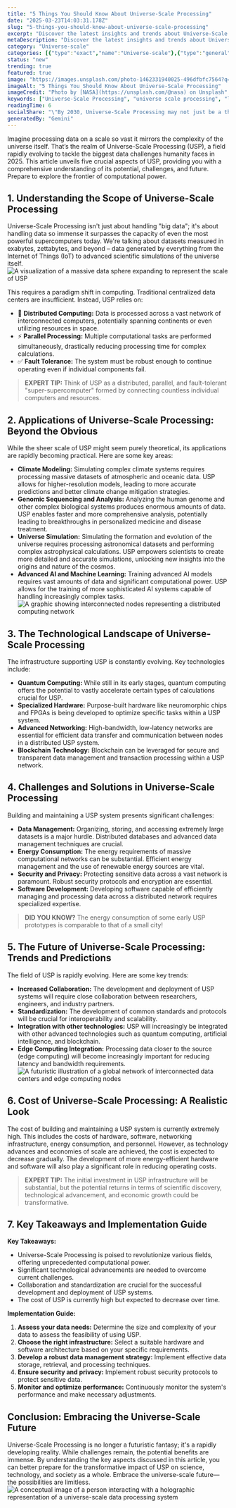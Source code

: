 ```yaml
---
title: "5 Things You Should Know About Universe-Scale Processing"
date: "2025-03-23T14:03:31.178Z"
slug: "5-things-you-should-know-about-universe-scale-processing"
excerpt: "Discover the latest insights and trends about Universe-Scale Processing. This comprehensive guide covers everything you need to know about Universe-Scale Processing in 2025."
metaDescription: "Discover the latest insights and trends about Universe-Scale Processing. This comprehensive guide covers everything you need to know about Universe-Scale P..."
category: "Universe-scale"
categories: [{"type":"exact","name":"Universe-scale"},{"type":"general","name":"Computing"},{"type":"medium","name":"Distributed Systems"},{"type":"specific","name":"Data Processing"},{"type":"niche","name":"Graph Databases"}]
status: "new"
trending: true
featured: true
image: "https://images.unsplash.com/photo-1462331940025-496dfbfc7564?q=85&w=1200&fit=max&fm=webp&auto=compress"
imageAlt: "5 Things You Should Know About Universe-Scale Processing"
imageCredit: "Photo by [NASA](https://unsplash.com/@nasa) on Unsplash"
keywords: ["Universe-Scale Processing", "universe scale processing", "large scale data processing", "distributed computing universe", "universe simulation computing", "parallel processing universe", "big data universe processing", "buy universe scale computing", "cost of universe scale processing", "universe scale data analytics"]
readingTime: 6
socialShare: "\"By 2030, Universe-Scale Processing may not just be a theoretical concept but a reality shaping how we understand everything from climate change to the human brain.  Prepare for the computational revolution!\""
generatedBy: "Gemini"
---
```




Imagine processing data on a scale so vast it mirrors the complexity of the universe itself.  That’s the realm of Universe-Scale Processing (USP), a field rapidly evolving to tackle the biggest data challenges humanity faces in 2025.  This article unveils five crucial aspects of USP, providing you with a comprehensive understanding of its potential, challenges, and future.  Prepare to explore the frontier of computational power.

## 1. Understanding the Scope of Universe-Scale Processing

Universe-Scale Processing isn't just about handling "big data"; it's about handling data so immense it surpasses the capacity of even the most powerful supercomputers today.  We're talking about datasets measured in exabytes, zettabytes, and beyond – data generated by everything from the Internet of Things (IoT) to advanced scientific simulations of the universe itself. ![A visualization of a massive data sphere expanding to represent the scale of USP](https://images.unsplash.com/photo-1444703686981-a3abbc4d4fe3?q=85&w=1200&fit=max&fm=webp&auto=compress)

This requires a paradigm shift in computing.  Traditional centralized data centers are insufficient.  Instead, USP relies on:

* 🔑 **Distributed Computing:** Data is processed across a vast network of interconnected computers, potentially spanning continents or even utilizing resources in space.
* ⚡ **Parallel Processing:** Multiple computational tasks are performed simultaneously, drastically reducing processing time for complex calculations.
* ✅ **Fault Tolerance:** The system must be robust enough to continue operating even if individual components fail.

> **EXPERT TIP:**  Think of USP as a distributed, parallel, and fault-tolerant "super-supercomputer" formed by connecting countless individual computers and resources.

## 2.  Applications of Universe-Scale Processing: Beyond the Obvious

While the sheer scale of USP might seem purely theoretical, its applications are rapidly becoming practical.  Here are some key areas:

* **Climate Modeling:** Simulating complex climate systems requires processing massive datasets of atmospheric and oceanic data. USP allows for higher-resolution models, leading to more accurate predictions and better climate change mitigation strategies.
* **Genomic Sequencing and Analysis:**  Analyzing the human genome and other complex biological systems produces enormous amounts of data. USP enables faster and more comprehensive analysis, potentially leading to breakthroughs in personalized medicine and disease treatment.
* **Universe Simulation:**  Simulating the formation and evolution of the universe requires processing astronomical datasets and performing complex astrophysical calculations. USP empowers scientists to create more detailed and accurate simulations, unlocking new insights into the origins and nature of the cosmos.
* **Advanced AI and Machine Learning:** Training advanced AI models requires vast amounts of data and significant computational power. USP allows for the training of more sophisticated AI systems capable of handling increasingly complex tasks.  ![A graphic showing interconnected nodes representing a distributed computing network](https://images.unsplash.com/photo-1462331940025-496dfbfc7564?q=85&w=1200&fit=max&fm=webp&auto=compress)

## 3.  The Technological Landscape of Universe-Scale Processing

The infrastructure supporting USP is constantly evolving.  Key technologies include:

* **Quantum Computing:** While still in its early stages, quantum computing offers the potential to vastly accelerate certain types of calculations crucial for USP.
* **Specialized Hardware:**  Purpose-built hardware like neuromorphic chips and FPGAs is being developed to optimize specific tasks within a USP system.
* **Advanced Networking:**  High-bandwidth, low-latency networks are essential for efficient data transfer and communication between nodes in a distributed USP system.
* **Blockchain Technology:**  Blockchain can be leveraged for secure and transparent data management and transaction processing within a USP network.

## 4.  Challenges and Solutions in Universe-Scale Processing

Building and maintaining a USP system presents significant challenges:

* **Data Management:**  Organizing, storing, and accessing extremely large datasets is a major hurdle.  Distributed databases and advanced data management techniques are crucial.
* **Energy Consumption:**  The energy requirements of massive computational networks can be substantial.  Efficient energy management and the use of renewable energy sources are vital.
* **Security and Privacy:**  Protecting sensitive data across a vast network is paramount. Robust security protocols and encryption are essential.
* **Software Development:**  Developing software capable of efficiently managing and processing data across a distributed network requires specialized expertise.

> **DID YOU KNOW?**  The energy consumption of some early USP prototypes is comparable to that of a small city!

## 5.  The Future of Universe-Scale Processing: Trends and Predictions

The field of USP is rapidly evolving.  Here are some key trends:

* **Increased Collaboration:**  The development and deployment of USP systems will require close collaboration between researchers, engineers, and industry partners.
* **Standardization:**  The development of common standards and protocols will be crucial for interoperability and scalability.
* **Integration with other technologies:**  USP will increasingly be integrated with other advanced technologies such as quantum computing, artificial intelligence, and blockchain.
* **Edge Computing Integration:** Processing data closer to the source (edge computing) will become increasingly important for reducing latency and bandwidth requirements. ![A futuristic illustration of a global network of interconnected data centers and edge computing nodes](https://images.unsplash.com/photo-1464802686167-b939a6910659?q=85&w=1200&fit=max&fm=webp&auto=compress)

## 6.  Cost of Universe-Scale Processing: A Realistic Look

The cost of building and maintaining a USP system is currently extremely high.  This includes the costs of hardware, software, networking infrastructure, energy consumption, and personnel.  However, as technology advances and economies of scale are achieved, the cost is expected to decrease gradually.  The development of more energy-efficient hardware and software will also play a significant role in reducing operating costs.

> **EXPERT TIP:** The initial investment in USP infrastructure will be substantial, but the potential returns in terms of scientific discovery, technological advancement, and economic growth could be transformative.

## 7. Key Takeaways and Implementation Guide

**Key Takeaways:**

* Universe-Scale Processing is poised to revolutionize various fields, offering unprecedented computational power.
* Significant technological advancements are needed to overcome current challenges.
* Collaboration and standardization are crucial for the successful development and deployment of USP systems.
* The cost of USP is currently high but expected to decrease over time.

**Implementation Guide:**

1. **Assess your data needs:** Determine the size and complexity of your data to assess the feasibility of using USP.
2. **Choose the right infrastructure:** Select a suitable hardware and software architecture based on your specific requirements.
3. **Develop a robust data management strategy:**  Implement effective data storage, retrieval, and processing techniques.
4. **Ensure security and privacy:**  Implement robust security protocols to protect sensitive data.
5. **Monitor and optimize performance:**  Continuously monitor the system's performance and make necessary adjustments.

## Conclusion: Embracing the Universe-Scale Future

Universe-Scale Processing is no longer a futuristic fantasy; it's a rapidly developing reality.  While challenges remain, the potential benefits are immense.  By understanding the key aspects discussed in this article, you can better prepare for the transformative impact of USP on science, technology, and society as a whole.  Embrace the universe-scale future—the possibilities are limitless. ![A conceptual image of a person interacting with a holographic representation of a universe-scale data processing system](https://images.unsplash.com/photo-1465101162946-4377e57745c3?q=85&w=1200&fit=max&fm=webp&auto=compress)

